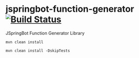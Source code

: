 jspringbot-function-generator [![Build Status](https://travis-ci.org/jspringbot/jspringbot-function-generator.svg?branch=master)](https://travis-ci.org/jspringbot/jspringbot-function-generator)
====

JSpringBot Function Generator Library

`mvn clean install`

`mvn clean install -DskipTests`

